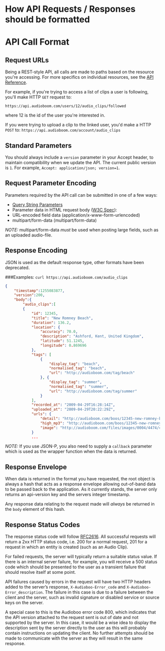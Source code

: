 # How API Requests / Responses should be formatted

# API Call Format #

## Request URLs ##
Being a REST-style API, all calls are made to paths based on the resource you're accessing. For more specifics on individual resources, see the [API Reference](https://github.com/audioboom/api/blob/master/sections/reference_index.md).

For example, if you're trying to access a list of clips a user is following, you'll make HTTP `GET` request to:

`https://api.audioboom.com/users/12/audio_clips/followed`

where 12 is the id of the user you're interested in.

If you were trying to upload a clip to the linked user, you'd make a HTTP `POST` to:
`https://api.audioboom.com/account/audio_clips`

## Standard Parameters ##
You should always include a `version` parameter in your Accept header, to maintain compatibility when we update the API.  The current public version is `1`.  For example, `Accept: application/json; version=1`.

## Request Parameter Encoding ##
Parameters required by the API call can be submitted in one of a few ways:

  * [Query String Parameters](http://en.wikipedia.org/wiki/Query_string)
  * Parameter data in HTML request body ([W3C Spec](http://www.w3.org/TR/html401/interact/forms.html#h-17.13.4.1)):
  * URL-encoded field data (application/x-www-form-urlencoded)
  * multipart/form-data (multipart/form-data)

 _NOTE:_ multipart/form-data _must_ be used when posting large fields, such as an uploaded audio-file.

## Response Encoding ##
JSON is used as the default response type, other formats have been deprecated.

###Examples:
`curl https://api.audioboom.com/audio_clips`

```json
{
	"timestamp":1255083877,
	"version":200,
	"body":{
		"audio_clips":[
		{
            "id": 12345, 
            "title": "New Romney Beach", 
            "duration": 136.2, 
            "location": {
                "accuracy": 70.0, 
                "description": "Ashford, Kent, United Kingdom", 
                "latitude": 51.1245, 
                "longitude": 0.869696
            }, 
            "tags": [
                {
                    "display_tag": "beach", 
                    "normalised_tag": "beach", 
                    "url": "http://audioboom.com/tag/beach"
                }, {
                    "display_tag": "summer", 
                    "normalised_tag": "summer", 
                    "url": "http://audioboom.com/tag/summer"
                }
            ], 
            "recorded_at": "2009-04-29T16:28:14Z", 
            "uploaded_at": "2009-04-29T20:22:29Z", 
            "urls": {
                "detail": "http://audioboom.com/boos/12345-new-romney-beach", 
                "high_mp3": "http://audioboom.com/boos/12345-new-romney-beach.mp3", 
                "image": "http://audioboom.com/files/images/0004/4474/clipAttachment.jpg"
            }
			...
```

_NOTE:_ If you use JSON-P, you also need to supply a `callback` parameter which is used as the wrapper function when the data is returned.

## Response Envelope ##
When data is returned in the format you have requested, the root object is always a hash that acts as a response envelope allowing out-of-band data to be passed back to the application. As it currently stands, the server only returns an api-version key and the servers integer timestamp.

Any response data relating to the request made will _always_ be returned in the `body` element of this hash.

## Response Status Codes ##
The response status code will follow [RFC2616](http://www.w3.org/Protocols/rfc2616/rfc2616-sec10.html).  All successful requests will return a 2xx HTTP status code, i.e. 200 for a normal request, 201 for a request in which an entity is created (such as an Audio Clip).

For failed requests, the server will typically return a suitable status value. If there is an internal server failure, for example, you will receive a 500 status code which should be presented to the user as a transient failure that should resolve itself at some point.

API failures caused by errors in the request will have two HTTP headers added to the server’s response,  `X-Audioboo-Error_code` and `X-Audioboo-Error_description`. The failure in this case is due to a failure between the client and the server, such as invalid signature or disabled service or source keys on the server.

A special case to this is the Audioboo error code 800, which indicates that the API version attached to the request sent is out of date and not supported by the server. In this case, it would be a wise idea to display the description sent by the server directly to the user as this will probably contain instructions on updating the client. No further attempts should be made to communicate with the server as they will result in the same response.
